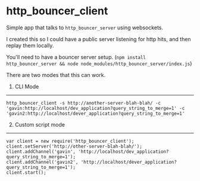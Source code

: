 http_bouncer_client
====

Simple app that talks to `http_bouncer_server` using websockets. 

I created this so I could have a public server listening for http hits, and then replay them locally.

You'll need to have a bouncer server setup. (`npm install http_bouncer_server && node node_modules/http_bouncer_server/index.js`)

There are two modes that this can work.

1) CLI Mode
----

    http_bouncer_client -s http://another-server-blah-blah/ -c 'gavin:http://localhost/dev_application?query_string_to_merge=1' -c 'gavin2:http://localhost/dever_application?query_string_to_merge=1'

2) Custom script mode
----

    var client = new require('http_bouncer_client');
    client.setServer('http://other-server-blah-blah/');
    client.addChannel('gavin', 'http://localhost/dev_application?query_string_to_merge=1');
    client.addChannel('gavin2', 'http://localhost/dever_application?query_string_to_merge=1');
    client.start();

